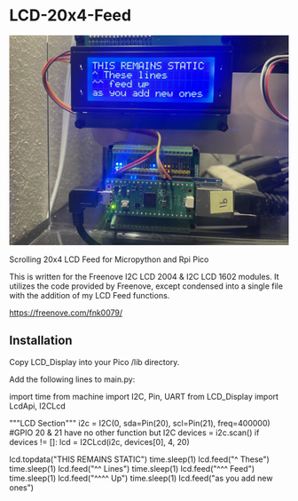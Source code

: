 # LCD-20x4-Feed

![LCD Feed](/images/LCD_Feed.jpg#center)

Scrolling 20x4 LCD Feed for Micropython and Rpi Pico

This is written for the Freenove I2C LCD 2004 & I2C LCD 1602 modules. It utilizes the code provided by Freenove, except condensed into a single file with the addition of my LCD Feed functions.

https://freenove.com/fnk0079/

## Installation

Copy LCD_Display into your Pico /lib directory.

Add the following lines to main.py:

  import time
  from machine import I2C, Pin, UART
  from LCD_Display import LcdApi, I2CLcd

  """LCD Section"""
  i2c = I2C(0, sda=Pin(20), scl=Pin(21), freq=400000) #GPIO 20 & 21 have no other function but I2C
  devices = i2c.scan()
  if devices != []:
    lcd = I2CLcd(i2c, devices[0], 4, 20)

  lcd.topdata("THIS REMAINS STATIC")
  time.sleep(1)
  lcd.feed("^ These")
  time.sleep(1)
  lcd.feed("^^ Lines")
  time.sleep(1)
  lcd.feed("^^^ Feed")
  time.sleep(1)
  lcd.feed("^^^^ Up")
  time.sleep(1)
  lcd.feed("as you add new ones")
